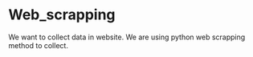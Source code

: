 # Web_scrapping
We want to collect data in website. We are using python web scrapping method to collect.

